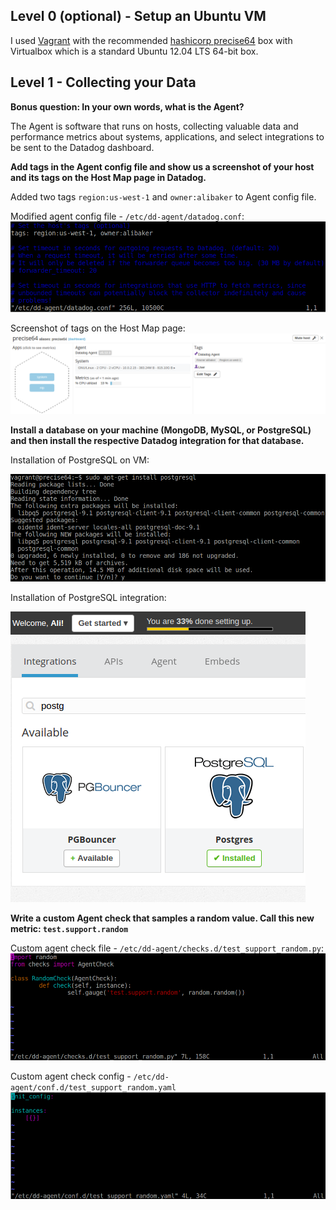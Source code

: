 ## Level 0 (optional) - Setup an Ubuntu VM

I used [Vagrant](https://www.vagrantup.com/intro/index.html) with the recommended [hashicorp precise64](https://atlas.hashicorp.com/hashicorp/boxes/precise64) box with Virtualbox which is a standard Ubuntu 12.04 LTS 64-bit box.

## Level 1 - Collecting your Data

**Bonus question: In your own words, what is the Agent?**

The Agent is software that runs on hosts, collecting valuable data and performance metrics about systems, applications, and select integrations to be sent to the Datadog dashboard. 

**Add tags in the Agent config file and show us a screenshot of your host and its tags on the Host Map page in Datadog.**

Added two tags `region:us-west-1` and `owner:alibaker` to Agent config file.

Modified agent config file - `/etc/dd-agent/datadog.conf`:
<img src='images/level_1_add_tags.png'>

Screenshot of tags on the Host Map page:
<img src='images/level_1_host_map_tags.png'>

**Install a database on your machine (MongoDB, MySQL, or PostgreSQL) and then install the respective Datadog integration for that database.**

Installation of PostgreSQL on VM:

<img src='images/level_1_install_postgresql.png'>

Installation of PostgreSQL integration:

<img src='images/level_1_install_integration.png'>

**Write a custom Agent check that samples a random value. Call this new metric: `test.support.random`**

Custom agent check file - `/etc/dd-agent/checks.d/test_support_random.py`:
<img src='images/level_1_write_custom_agent_check.png'>

Custom agent check config - `/etc/dd-agent/conf.d/test_support_random.yaml`
<img src ='images/level_1_custom_agent_check_config.png'>